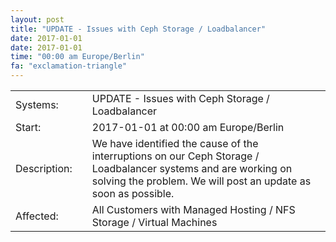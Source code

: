 ```yaml
---
layout: post
title: "UPDATE - Issues with Ceph Storage / Loadbalancer"
date: 2017-01-01
date: 2017-01-01
time: "00:00 am Europe/Berlin"
fa: "exclamation-triangle"
---
```


|                   |   |                                                                      |
|-------------------|---|----------------------------------------------------------------------|
| Systems:          |   | UPDATE - Issues with Ceph Storage / Loadbalancer|
| Start:            |   | 2017-01-01 at 00:00 am Europe/Berlin |
| Description:      |   | We have identified the cause of the interruptions on our Ceph Storage / Loadbalancer systems and are working on solving the problem. We will post an update as soon as possible. |
| Affected:         |   | All Customers with Managed Hosting / NFS Storage / Virtual Machines |